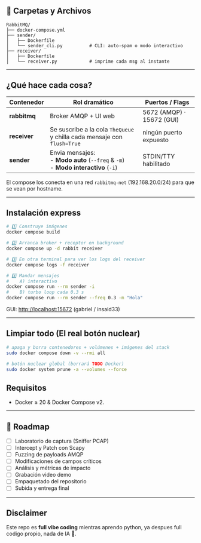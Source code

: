 ## 📂 Carpetas y Archivos

```
RabbitMQ/
├── docker-compose.yml
├── sender/
│   ├── Dockerfile
│   └── sender_cli.py          # CLI: auto‑spam o modo interactivo
├── receiver/
│   ├── Dockerfile
│   └── receiver.py            # imprime cada msg al instante
```

---

## ¿Qué hace cada cosa?

| Contenedor   | Rol dramático                                                                           | Puertos / Flags           |
| ------------ | --------------------------------------------------------------------------------------- | ------------------------- |
| **rabbitmq** | Broker AMQP + UI web                                                                    | 5672 (AMQP) · 15672 (GUI) |
| **receiver** | Se suscribe a la cola `TheQueue` y chilla cada mensaje con `flush=True`                    | ningún puerto expuesto    |
| **sender**   | Envia mensajes: <br>- **Modo auto** (`--freq` & `-m`) <br>- **Modo interactivo** (`-i`) | STDIN/TTY habilitado      |

El compose los conecta en una red `rabbitmq-net` (192.168.20.0/24) para que se vean por hostname.

---

## Instalación express

```bash
# 1️⃣ Construye imágenes
docker compose build

# 2️⃣ Arranca broker + receptor en background
docker compose up -d rabbit receiver

# 3️⃣ En otra terminal para ver los logs del receiver
docker compose logs -f receiver

# 4️⃣ Mandar mensajes
#    A) interactivo
docker compose run --rm sender -i
#    B) turbo loop cada 0.3 s
docker compose run --rm sender --freq 0.3 -m "Hola"
```

GUI: [http://localhost:15672](http://localhost:15672) (gabriel / insaid33)

---

## Limpiar todo (El real botón nuclear)

```bash
# apaga y borra contenedores + volúmenes + imágenes del stack
sudo docker compose down -v --rmi all

# botón nuclear global (borrará TODO Docker)
sudo docker system prune -a --volumes --force
```

## Requisitos

* Docker ≥ 20 & Docker Compose v2.

---

## 🔮 Roadmap

- [ ] Laboratorio de captura (Sniffer PCAP)
- [ ] Intercept y Patch con Scapy
- [ ] Fuzzing de payloads AMQP
- [ ] Modificaciones de campos críticos
- [ ] Análisis y métricas de impacto
- [ ] Grabación video demo
- [ ] Empaquetado del repositorio
- [ ] Subida y entrega final

---

## Disclaimer

Este repo es **full vibe coding** mientras aprendo python, ya despues full codigo propio, nada de IA 👺.
